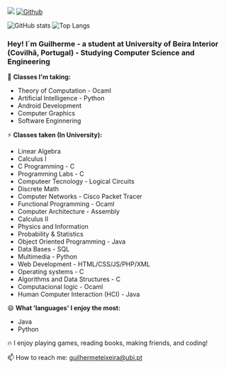 ![](https://visitor-badge.laobi.icu/badge?page_id=GuilhermeTeixeira13.GuilhermeTeixeira13)
[![Github](https://img.shields.io/github/followers/GuilhermeTeixeira13?label=Follow&style=social)](https://github.com/GuilhermeTeixeira13)

![GitHub stats](https://github-readme-stats.vercel.app/api?username=GuilhermeTeixeira13&show_icons=true&theme=tokyonight)
![Top Langs](https://github-readme-stats.vercel.app/api/top-langs/?username=GuilhermeTeixeira13&theme=tokyonight&hide=TeX&hide=HTML)

### Hey! I´m Guilherme - a student at University of Beira Interior (Covilhã, Portugal) - Studying Computer Science and Engineering

📓 **Classes I'm taking:**

- Theory of Computation - Ocaml
- Artificial Intelligence - Python
- Android Development
- Computer Graphics
- Software Enginnering


⚡ **Classes taken (In University):**

- Linear Algebra
- Calculus I
- C Programming - C
- Programming Labs - C
- Computeer Tecnology - Logical Circuits
- Discrete Math
- Computer Networks - Cisco Packet Tracer
- Functional Programming - Ocaml
- Computer Architecture - Assembly
- Calculus II
- Physics and Information
- Probability & Statistics
- Object Oriented Programming - Java
- Data Bases - SQL
- Multimedia - Python
- Web Development - HTML/CSS/JS/PHP/XML
- Operating systems - C
- Algorithms and Data Structures - C
- Computacional logic - Ocaml
- Human Computer Interaction (HCI)  - Java

😄 **What 'languages' I enjoy the most:**

- Java 
- Python

🔥 I enjoy playing games, reading books, making friends, and coding!

📫 How to reach me: guilhermeteixeira@ubi.pt

<!--
**GuilhermeTeixeira13/GuilhermeTeixeira13** is a ✨ _special_ ✨ repository because its `README.md` (this file) appears on your GitHub profile.

Here are some ideas to get you started:

- 🔭 I’m currently working on ...
- 🌱 I’m currently learning ...
- 👯 I’m looking to collaborate on ...
- 🤔 I’m looking for help with ...
- 💬 Ask me about ...
- 📫 How to reach me: ...
- 😄 Pronouns: ...
- ⚡ Fun fact: ...
-->
